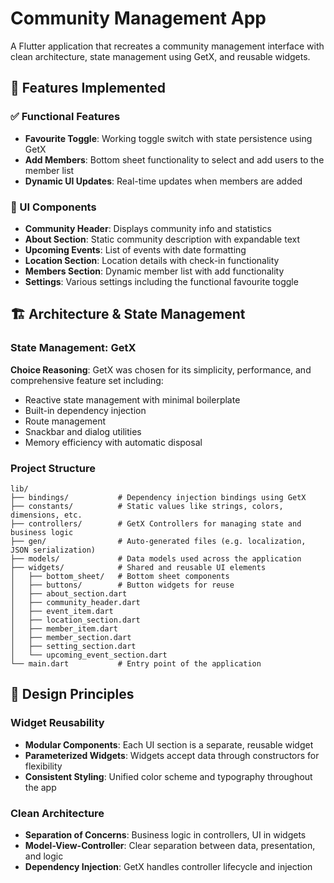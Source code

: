 
# Community Management App

A Flutter application that recreates a community management interface with clean architecture, state management using GetX, and reusable widgets.

## 🎯 Features Implemented

### ✅ Functional Features
- **Favourite Toggle**: Working toggle switch with state persistence using GetX
- **Add Members**: Bottom sheet functionality to select and add users to the member list
- **Dynamic UI Updates**: Real-time updates when members are added

### 📱 UI Components
- **Community Header**: Displays community info and statistics
- **About Section**: Static community description with expandable text
- **Upcoming Events**: List of events with date formatting
- **Location Section**: Location details with check-in functionality
- **Members Section**: Dynamic member list with add functionality
- **Settings**: Various settings including the functional favourite toggle

## 🏗️ Architecture & State Management

### State Management: GetX
**Choice Reasoning**: GetX was chosen for its simplicity, performance, and comprehensive feature set including:
- Reactive state management with minimal boilerplate
- Built-in dependency injection
- Route management
- Snackbar and dialog utilities
- Memory efficiency with automatic disposal

### Project Structure
```
lib/
├── bindings/           # Dependency injection bindings using GetX
├── constants/          # Static values like strings, colors, dimensions, etc.
├── controllers/        # GetX Controllers for managing state and business logic
├── gen/                # Auto-generated files (e.g. localization, JSON serialization)
├── models/             # Data models used across the application
├── widgets/            # Shared and reusable UI elements
│   ├── bottom_sheet/   # Bottom sheet components
│   ├── buttons/        # Button widgets for reuse
│   ├── about_section.dart
│   ├── community_header.dart
│   ├── event_item.dart
│   ├── location_section.dart
│   ├── member_item.dart
│   ├── member_section.dart
│   ├── setting_section.dart
│   └── upcoming_event_section.dart
└── main.dart           # Entry point of the application

```

## 🎨 Design Principles

### Widget Reusability
- **Modular Components**: Each UI section is a separate, reusable widget
- **Parameterized Widgets**: Widgets accept data through constructors for flexibility
- **Consistent Styling**: Unified color scheme and typography throughout the app

### Clean Architecture
- **Separation of Concerns**: Business logic in controllers, UI in widgets
- **Model-View-Controller**: Clear separation between data, presentation, and logic
- **Dependency Injection**: GetX handles controller lifecycle and injection
